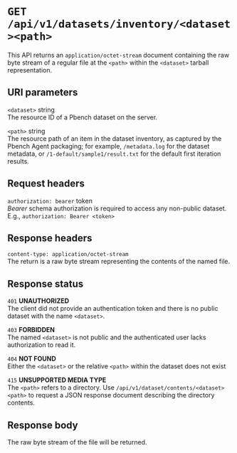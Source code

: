 # `GET /api/v1/datasets/inventory/<dataset><path>`

This API returns an `application/octet-stream` document containing the raw byte stream of a regular file at the `<path>` within the `<dataset>` tarball representation.

## URI parameters

`<dataset>` string \
The resource ID of a Pbench dataset on the server.

`<path>`    string \
The resource path of an item in the dataset inventory, as captured by the Pbench Agent packaging; for example, `/metadata.log` for the dataset metadata, or `/1-default/sample1/result.txt` for the default first iteration results.

## Request headers

`authorization: bearer` token \
*Bearer* schema authorization is required to access any non-public dataset. E.g., `authorization: Bearer <token>`

## Response headers

`content-type: application/octet-stream` \
The return is a raw byte stream representing the contents of the named file.

## Response status

`401`   **UNAUTHORIZED** \
The client did not provide an authentication token and there is no public dataset with the name `<dataset>`.

`403`   **FORBIDDEN** \
The named `<dataset>` is not public and the authenticated user lacks authorization to read it.

`404`   **NOT FOUND** \
Either the `<dataset>` or the relative `<path>` within the dataset does not exist

`415` **UNSUPPORTED MEDIA TYPE** \
The `<path>` refers to a directory. Use `/api/v1/dataset/contents/<dataset><path>` to request a JSON response document describing the directory contents.

## Response body

The raw byte stream of the file will be returned.
